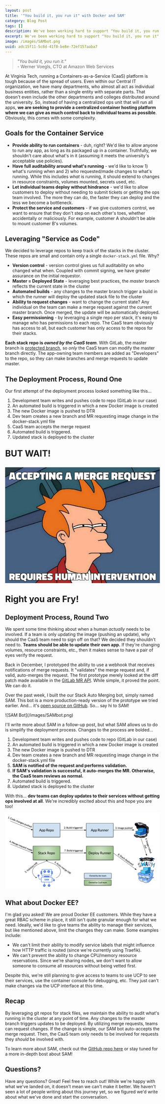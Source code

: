 ```yaml
---
layout: post
title: '"You build it, you run it" with Docker and SAM'
category: Blog Post
tags: []
description: We've been working hard to support "You build it, you run it" at Virginia Tech. Here's our journey...
excerpt: We've been working hard to support "You build it, you run it" at Virginia Tech. Here's our journey...
image: /images/SAMbot.png
uuid: adc15f11-5c8d-41f8-be8e-72ef157aaba7
---
```


> _"You build it, you run it."_ <br />- Werner Voegls, CTO at Amazon Web Services


At Virginia Tech, running a Containers-as-a-Service (CaaS) platform is tough because of the spread of users. Even within our Central IT organization, we have many departments, who almost all act as individual business entities, rather than a single entity with separate parts.  That doesn't even include the other departments and colleges distributed around the university.  So, instead of having a centralized ops unit that will run all apps, **we are seeking to provide a centralized container hosting platform where we can give as much control back to individual teams as possible**. Obviously, this comes with some complexity.

## Goals for the Container Service

- **Provide ability to run containers** - duh, right? We'd like to allow anyone to run any app, as long as its packaged up in a container. Truthfully, we shouldn't care about what's in it (assuming it meets the university's acceptable use policies).
- **Have full auditability around what's running** - we'd like to know 1) what's running when and 2) who requested/made changes to what's running. While this includes _what_ is running, it should extend to changes in resource constraints, volumes mounted, secrets used, etc.
- **Let individual teams deploy without hindrance** - we'd like to allow customers to deploy without needing to submit tickets or getting the ops team involved. The more they can do, the faster they can deploy and the less we become a bottleneck.
- **Protect the service and customers** - if we give customers control, we want to ensure that they don't step on each other's toes, whether accidentally or maliciously. For example, customer A shouldn't be able to mount customer B's volumes.


## Leveraging "Service as Code"

We decided to leverage repos to keep track of the stacks in the cluster.  These repos are small and contain only a single `docker-stack.yml` file. Why?

- **Version control** - version control gives us full auditability on who changed what when. Coupled with commit signing, we have greater assurance on the initial requestor.
- **Master = Deployed State** - leveraging best practices, the _master_ branch reflects the current state in the cluster
- **Automated builds** - any changes to the master branch trigger a build in which the runner will deploy the updated stack file to the cluster
- **Ability to request changes** - want to change the current state? Any individual on the team can make a merge request against the current master branch. Once merged, the update will be automatically deployed.
- **Easy permissioning** - by leveraging a single repo per stack, it's easy to manage who has permissions to each repo. The CaaS team obviously has access to all, but each customer has only access to the repos for their stacks.

**Each stack repo is _owned by the CaaS team_**. With GitLab, the master branch is [protected branch](https://docs.gitlab.com/ee/user/project/protected_branches.html), so _only_ the CaaS team can modify the master branch directly. The app-owning team members are added as "Developers" to the repo, so they can make branches and merge requests to update master.

## The Deployment Process, Round One

Our first attempt of the deployment process looked something like this...

1. Development team writes and pushes code to repo (GitLab in our case)
2. An automated build is triggered in which a new Docker image is created
3. The new Docker image is pushed to DTR
4. Dev team creates a new branch and MR requesting image change in the docker-stack.yml file
5. CaaS team accepts the merge request
6. Automated build is triggered.
7. Updated stack is deployed to the cluster

<div class="text-center" style="font-size:2em;" markdown="1">

**BUT WAIT!**

![Accepting a merge request requires human intervention](/images/accepting-mr-requires-intervention.jpg)

**Right you are Fry!**

</div>


## Deployment Process, Round Two

We spent some time thinking about when a human _actually_ needs to be involved.  If a team is only updating the image (pushing an update), why should the CaaS team need to sign off on that?  We decided they shouldn't need to.  **Teams should be able to update their own app.** If they're changing volumes, resource constraints, etc., then it makes sense to have a pair of eyes verify the request.

Back in December, I prototyped the ability to use a webhook that receives notifications of merge requests. It "validates" the merge request and, if valid, auto-merges the request.  The first prototype merely looked at the diff patch made available in the [GitLab MR API](https://docs.gitlab.com/ee/api/merge_requests.html#get-single-mr-changes).  While simple, it proved the point. We can do it.

Over the past week, I built the our Stack Auto Merging bot, simply named SAM. This bot is a more production-ready version of the prototype we tried earlier. And... it's [open source on GitHub](https://github.com/mikesir87/sam-bot). So... say hi to SAM!

<div class="text-center" markdown="1">
![SAM Bot](/images/SAMbot.png)
</div>

I'll write more about SAM in a follow-up post, but what SAM allows us to do is simplify the deployment process. Changes to the process are bolded...

1. Development team writes and pushes code to repo (GitLab in our case)
2. An automated build is triggered in which a new Docker image is created
3. The new Docker image is pushed to DTR
4. Dev team creates a new branch and MR requesting image change in the docker-stack.yml file
5. **SAM is notified of the request and performs validation.**
6. **If SAM's validation is successful, it auto-merges the MR. Otherwise, the CaaS team reviews as normal.**
7. Automated build is triggered.
8. Updated stack is deployed to the cluster

With this... **dev teams can deploy updates to their services without getting ops involved at all**. We're incredibly excited about this and hope you are too!

![Deployment pipeline with SAM](/images/deploymentPipelineWithSam.png)

## What about Docker EE?

I'm glad you asked!  We are proud Docker EE customers.  While they have a great RBAC scheme in place, it still isn't quite granular enough for what we need.  Ideally, we'd like to give teams the ability to manage their services, but like mentioned above, limit the changes they can make.  Some examples include:

- We can't limit their ability to modify service labels that might influence how HTTP traffic is routed (since we're currently using Traefik).  
- We can't prevent the ability to change CPU/memory resource reservations. Since we're sharing nodes, we don't want to allow someone to consume all resources without being vetted first.

Despite this, we're still planning to give access to teams to use UCP to see their services, use the container console for debugging, etc.  They just can't make changes via the UCP interface at this time.


## Recap

By leveraging git repos for stack files, we maintain the ability to audit what's running in the cluster at any point of time. Any changes to the master branch triggers updates to be deployed. By utilizing merge requests, teams can request changes. If the change is simple, our SAM bot auto-accepts the merge request. Then, the CaaS team only needs to be involved for requests they _should_ be involved with.

To learn more about SAM, check out the [GitHub repo here](https://github.com/mikesir87/sam-bot) or stay tuned for a more in-depth bost about SAM!


## Questions?

Have any questions?  Great!  Feel free to reach out!  While we're happy with what we've landed on, it doesn't mean we can't make it better.  We haven't seen a lot of people writing about this journey yet, so we figured we'd write about what we've done and start the conversation.
